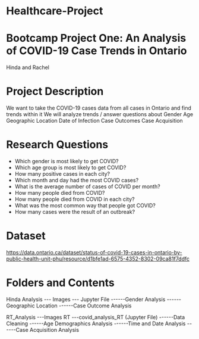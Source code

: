 # Healthcare-Project
# Bootcamp Project One: An Analysis of COVID-19 Case Trends in Ontario

Hinda and Rachel
# Project Description
We want to take the COVID-19 cases data from all cases in Ontario and find trends within it
We will analyze trends / answer questions about
  Gender
  Age
  Geographic Location
  Date of Infection
  Case Outcomes
  Case Acquisition


# Research Questions
- Which gender is most likely to get COVID?
- Which age group is most likely to get COVID?
- How many positive cases in each city?
- Which month and day had the most COVID cases?
- What is the average number of cases of COVID per month?
- How many people died from COVID? 
- How many people died from COVID in each city?
- What was the most common way that people got COVID? 
- How many cases were the result of an outbreak?



# Dataset
https://data.ontario.ca/dataset/status-of-covid-19-cases-in-ontario-by-public-health-unit-phu/resource/d1bfe1ad-6575-4352-8302-09ca81f7ddfc

# Folders and Contents

Hinda Analysis
--- Images
--- Jupyter File
------Gender Analysis
------Geographic Location
------Case Outcome Analysis

RT_Analysis
---Images RT
---covid_analysis_RT (Jupyter File)
------Data Cleaning
------Age Demographics Analysis
------Time and Date Analysis
------Case Acquisition Analysis
